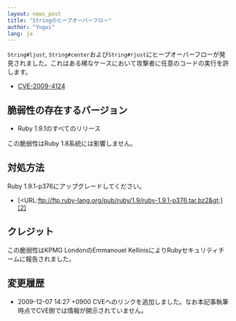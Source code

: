 ```yaml
---
layout: news_post
title: "Stringのヒープオーバーフロー"
author: "Yugui"
lang: ja
---
```


`String#ljust`,
`String#center`および`String#rjust`にヒープオーバーフローが発見されました。これはある稀なケースにおいて攻撃者に任意のコードの実行を許します。

* [CVE-2009-4124][1]

## 脆弱性の存在するバージョン

* Ruby 1.9.1のすべてのリリース

この脆弱性はRuby 1.8系統には影響しません。

## 対処方法

Ruby 1.9.1-p376にアップグレードしてください。

* [&lt;URL:ftp://ftp.ruby-lang.org/pub/ruby/1.9/ruby-1.9.1-p376.tar.bz2&gt;][2]

## クレジット

この脆弱性はKPMG LondonのEmmanouel KellinisによりRubyセキュリティチームに報告されました。

## 変更履歴

* 2009-12-07 14:27 +0900 CVEへのリンクを追加しました。なお本記事執筆時点でCVE側では情報が開示されていません。



[1]: http://cve.mitre.org/cgi-bin/cvename.cgi?name=CVE-2009-4124
[2]: ftp://ftp.ruby-lang.org/pub/ruby/1.9/ruby-1.9.1-p376.tar.bz2
